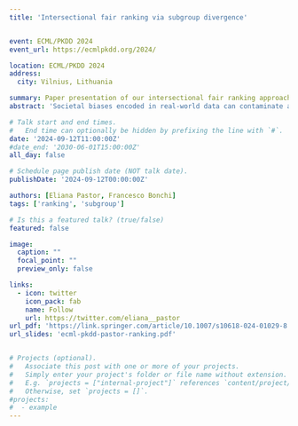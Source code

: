 ```yaml
---
title: 'Intersectional fair ranking via subgroup divergence'


event: ECML/PKDD 2024
event_url: https://ecmlpkdd.org/2024/

location: ECML/PKDD 2024
address:
  city: Vilnius, Lithuania

summary: Paper presentation of our intersectional fair ranking approach' 
abstract: 'Societal biases encoded in real-world data can contaminate algorithmic decisions, perpetuating preexisting inequalities in domains such as employment and education. In the fair ranking literature, following the doctrine of affirmative action, fairness is enforced by means of a group-fairness constraint requiring “enough” individuals from protected groups in the top-k positions, for a ranking to be considered valid. However, which are the groups that need to be protected? And how much representation is “enough”? As the biases affecting the process may not always be directly observable nor measurable, these questions might be hard to answer in a principled way, especially when many different potentially discriminated subgroups exist. This paper addresses this issue by automatically identifying the disadvantaged groups in the data and mitigating their disparate representation in the final ranking. Our proposal leverages the notion of divergence to automatically identify which subgroups, defined as combination of sensitive attributes, show a statistically significant deviation, in terms of ranking utility, compared to the overall population. Subgroups with negative divergence experience a disadvantage. We formulate the problem of re-ranking instances to maximize the minimum subgroup divergence, while maintaining the new ranking as close as possible to the original one. We develop a method which is based on identifying the divergent subgroups and applying a re-ranking procedure which is monotonic w.r.t. the goal of maximizing the minimum divergence. Our experimental results show that our method effectively eliminates the existence of disadvantaged subgroups while producing rankings which are very close to the original ones.'

# Talk start and end times.
#   End time can optionally be hidden by prefixing the line with `#`.
date: '2024-09-12T11:00:00Z'
#date_end: '2030-06-01T15:00:00Z'
all_day: false

# Schedule page publish date (NOT talk date).
publishDate: '2024-09-12T00:00:00Z'

authors: [Eliana Pastor, Francesco Bonchi]
tags: ['ranking', 'subgroup']

# Is this a featured talk? (true/false)
featured: false

image:
  caption: ""
  focal_point: ""
  preview_only: false

links:
  - icon: twitter
    icon_pack: fab
    name: Follow
    url: https://twitter.com/eliana__pastor
url_pdf: 'https://link.springer.com/article/10.1007/s10618-024-01029-8'
url_slides: 'ecml-pkdd-pastor-ranking.pdf'


# Projects (optional).
#   Associate this post with one or more of your projects.
#   Simply enter your project's folder or file name without extension.
#   E.g. `projects = ["internal-project"]` references `content/project/deep-learning/index.md`.
#   Otherwise, set `projects = []`.
#projects:
#  - example
---
```


